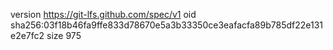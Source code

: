 version https://git-lfs.github.com/spec/v1
oid sha256:03f18b46fa9ffe833d78670e5a3b33350ce3eafacfa89b785df22e131e2e7fc2
size 975
